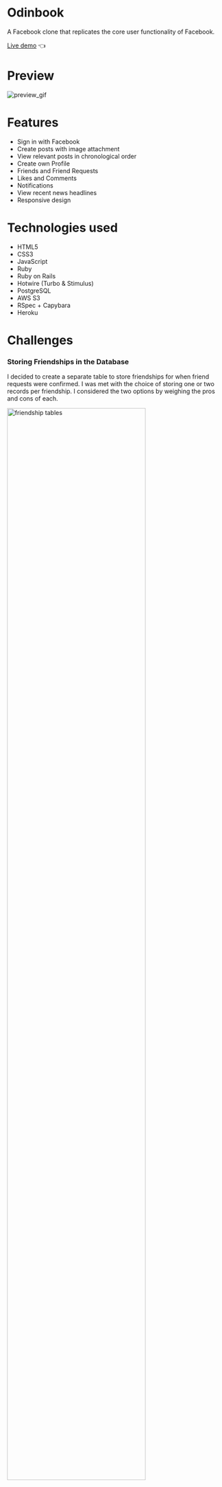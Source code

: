 # Odinbook
A Facebook clone that replicates the core user functionality of Facebook.

[Live demo](https://evening-sands-32189.herokuapp.com/) 👈

# Preview

![preview_gif](https://user-images.githubusercontent.com/88938117/199010744-a45cdf0e-be2f-420b-8e42-5265399d6206.gif)

# Features

- Sign in with Facebook
- Create posts with image attachment
- View relevant posts in chronological order
- Create own Profile
- Friends and Friend Requests
- Likes and Comments
- Notifications
- View recent news headlines
- Responsive design

# Technologies used

- HTML5
- CSS3
- JavaScript
- Ruby
- Ruby on Rails
- Hotwire (Turbo & Stimulus)
- PostgreSQL
- AWS S3
- RSpec + Capybara
- Heroku

# Challenges
### Storing Friendships in the Database

I decided to create a separate table to store friendships for when friend requests were confirmed. I was met with the choice of storing one or two records per friendship. I considered the two options by weighing the pros and cons of each.

<img src="https://user-images.githubusercontent.com/88938117/199243437-7f32a32e-d2b2-4042-af61-5a9c63c638a3.png" alt="friendship tables" width="80%">

I went with creating two records per friendship despite the redundancy for a couple of reasons. First, I can use the query ```user.friends``` to retrive a list of friends for a particular user by leveraging Active Record associations.
```ruby
class User < ApplicationRecord
  has_many :friendships, dependent: :destroy
  has_many :friends, through: :friendships
end

class Friendship < ApplicationRecord
  belongs_to :user
  belongs_to :friend, class_name: 'User'
end
```
There would be no need to write a custom method or write raw SQL to perform the same task. As a result, the code is cleaner and easier to understand.

Second, although friendships are mutual, each individual may view friendships differently than their counterpart. For example, User A may treat User B as a casual friend while User B sees User A as a close friend. This difference in perspective can be stored as a separate attribute for each record. Storing two records per friendship means that we can model the difference in perspective between two individuals.
### Custom Route
I had a custom route defined like so:
```ruby
get ':username', to: 'users#show', as: :user
```
The route was working fine until the username "earlean.shoope" was passed as the parameter, to which the server responded with a status of 500. Surprised at the outcome, I started debugging the issue by looking at the server log. I found out that the username parameter had been cut off at the dot.
```
Parameters: {"username" => "earlean.shoope"}    # expected

Parameters: {"username" => "earlean"}           # actual
```
It turns out that the parameter does not accept dots because the dot is used as a separator for formatted routes. As the [Rails documentation](https://guides.rubyonrails.org/routing.html#dynamic-segments) suggested, I added a constraint on the username to allow anything except a slash. The result:
```ruby
get ':username', to: 'users#show', constraints: { username: %r{[^/]+} }, as: :user
```
### Facebook OAuth
When Facebook Login was first implemented, the app would crash when a user gave permission to their name and profile picture but denied access to their email address. What happened was the user was not saved to the database and the browser was redirected to load a page that needed the user's information. I considered several options to solve the problem:
  1. Allow users to sign up using a different email
  2. Redirect users back to the login page if they denied access to their email address
  3. Allow the email attribute to be empty/null
  4. Switch out Devise for the BCrypt gem

Option #2 would be the easiest to implement without affecting other parts of the app; I would just need add a guard clause:
```ruby
class Users::OmniauthCallbacksController < Devise::OmniauthCallbacksController
  skip_before_action :verify_authenticity_token, only: :facebook

  def facebook
    if request.env['omniauth.auth'].info.email.blank?
      flash[:alert] = 'Please allow access to email address to sign in with Facebook.'
      redirect_to root_path
      return
    end
    ... # more code here
  end
end
```
However, forcing users to provide their facebook email would not be a great user experience and should be avoided if possible.
Option #3 would break some built-in features of Devise that are useful such as password resets.
Option #4 would mean rolling my own authentication system, which may not be advisable when a well-tested authentication gem like Devise is already available.